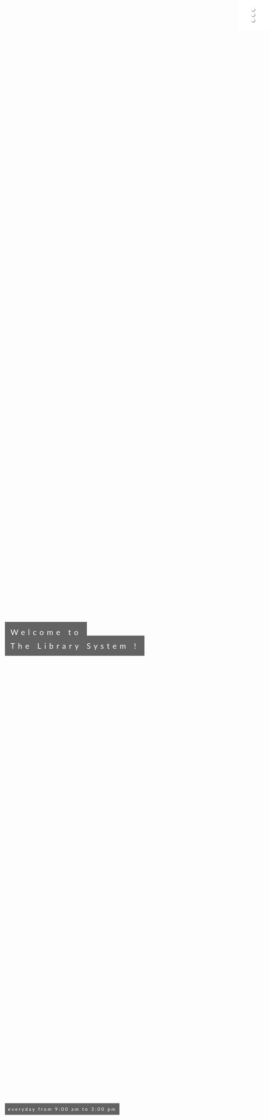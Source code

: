 

<style type="text/css">
body, html{
	height: 100%;
	margin: 0;
	font: 400 15px/1.8 "Lato", sans-serif;
	color: #777;
}
.bg{
	background-size: cover;
	background-repeat: no-repeat;
	background-position: center;
	height: 100%;
	position: relative;
	opacity: 0.65;
}
.caption{
	position: absolute;
	left: 8%;
	top: 50%;
	width: 100%
	text-align: center;
	color: #000;
}
.caption span.border{
	background: #111;
	color: #fff;
	padding: 18px;
	font-size: 25px;
	letter-spacing: 10px;
}
.Footer{
	position: absolute;
	left: 8%;
	bottom: 10%;
	text-align: center;
}
.Footer span.border{
	background: #111;
	color: #fff;
	padding: 10px;
	font-size: 15px;
	letter-spacing: 4px;
}


#nav-menu{
	position:fixed;
	right: 0;
	top: 0;
}



/* The side navigation menu */
.sidenav {
	height: 100%; /* 100% Full-height */
	width: 0; /* 0 width - change this with JavaScript */
	position: fixed; /* Stay in place */
	z-index: 1; /* Stay on top */
	top: 0; /* Stay at the top */
	right: 0;
	background-color: #111; /* Black*/
	overflow-x: hidden; /* Disable horizontal scroll */
	padding-top: 60px; /* Place content 60px from the top */
	transition: 0.5s; /* 0.5 second transition effect to slide in the sidenav */
}

/* The navigation menu links */
.sidenav a {
	padding: 8px 32px 8px 8px;
	text-decoration: none;
	font-size: 25px;
	color: #818181;
	display: block;
	transition: 0.3s;
	text-align: center;
}

/* When you mouse over the navigation links, change their color */
.sidenav a:hover {
	color: #f1f1f1;
}

/* Position and style the close button (top right corner) */
.sidenav .closebtn {
	position: absolute;
	top: 0;
	left: 25px;
	font-size: 36px;
	margin-right: 50px;
}

/* Style page content - use this if you want to push the page content to the right when you open the side navigation */
#main {
	transition: margin-right .5s;
	padding: 20px;
}

/* On smaller screens, where height is less than 450px, change the style of the sidenav (less padding and a smaller font size) */
@media screen and (max-height: 450px) {
	.sidenav {padding-top: 15px;}
	.sidenav a {font-size: 18px;}
}

/*#section {
	background-size: cover;
	max-height: 100%;
}*/


.button {
  background-color: black;
  border: none;
  color: white;
  padding: 15px 32px;
  text-align: center;
  text-decoration: none;
  display: inline-block;
  font-size: 16px;
	-webkit-transition-duration: 0.4s; /* Safari */
  transition-duration: 0.4s;
	border: 2px solid black;
}

.button:hover {
  background-color: white;
  color: black;
}

.container {
	background-color: black;
	display: block;
	opacity: 0.8;
	width: 50%;
	height: 50%;
	position: fixed;
	left: 20%;
	top: 30%;
}
</style>


<script type="text/javascript" src="..\Scripts\script.js"></script>
<div class="bg" style="background-image: url('../Home/images/wallpaper.jfif');">
		<div class="caption">
			<span class="border">Welcome to</span>
			<br>
			<span class="border">The Library System !</span>
		</div>
		<div class="Footer">
			<span class="border">everyday from 9:00 am to 3:00 pm</span>
		</div>
	</div>
	<!--navigation bar-->
		<div id="mySidenav" class="sidenav">
	  	<a href="javascript:void(0)" class="closebtn" onclick="closeNav()">&times;</a>
	  	<a href="index.html">Home</a>
	  	<a href="#">Books</a>
	  	<a href="../Log-In/Log-in.html">Log In</a>
			<a href="#">Sign Up</a>
			<a href="#about" style="margin-top:140%">About Us</a>
		</div>
		<img id="nav-menu" src="images/side-nav-menu.png" onclick="openNav()" width="100" hieght="100">

<div id="main">
		

<div id="sectiont">
	<p id="about" style="text-align: center; font-size: 35px;">About Us</p>
</div>
</div>
